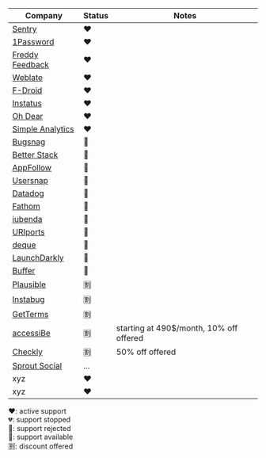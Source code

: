 Company | Status | Notes |
| ------------ | ------------- | ------------- |
[Sentry](https://sentry.io/) | ❤️ |
[1Password](https://1password.com/) | ❤️ |
[Freddy Feedback](https://freddyfeedback.com/) | ❤️ |
[Weblate](https://weblate.org/) | ❤️ |
[F-Droid](https://f-droid.org/) | ❤️ |
[Instatus](https://instatus.com/) | ❤️ |
[Oh Dear](https://ohdear.app/) | ❤️ |
[Simple Analytics](https://www.simpleanalytics.com/) | ❤️ |
[Bugsnag](https://www.bugsnag.com/open-source) | 🙏 |
[Better Stack](https://betterstack.com/) | 🙏
[AppFollow](https://appfollow.io/) | 🛑 |
[Usersnap](https://usersnap.com/) | 🛑 |
[Datadog](https://www.datadoghq.com/) | 🛑 |
[Fathom](https://usefathom.com/) | 🛑 |
[iubenda](https://www.iubenda.com/) | 🛑 |
[URIports](https://www.uriports.com/) | 🛑 |
[deque](https://www.deque.com/) | 🛑 |
[LaunchDarkly](https://launchdarkly.com/) | 🛑 |
[Buffer](https://buffer.com/) | 🛑 |
[Plausible](https://plausible.io/) | 🈹 |
[Instabug](https://www.instabug.com/) | 🈹 |
[GetTerms](https://getterms.io/) | 🈹 |
[accessiBe](https://accessibe.com/) | 🈹 | starting at 490$/month, 10% off offered
[Checkly](https://www.checklyhq.com/) | 🈹 | 50% off offered
[Sprout Social](https://sproutsocial.com/) | ... |
xyz | ❤️ |
xyz | ❤️ |

❤️: active support  
💔: support stopped  
🛑: support rejected  
🙏: support available  
🈹: discount offered
